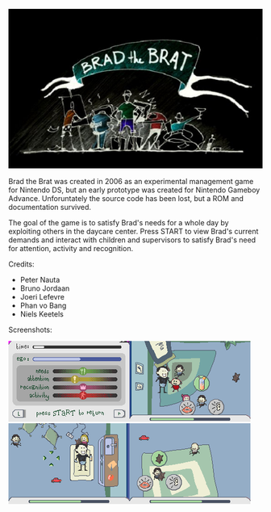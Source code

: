 <img src="https://raw.githubusercontent.com/nkeetels/Brad/main/brad.jpg"></img>

Brad the Brat was created in 2006 as an experimental management game for Nintendo DS, but an early prototype was created for Nintendo Gameboy Advance. Unforuntately the source code has been lost, but a ROM and documentation survived.

The goal of the game is to satisfy Brad's needs for a whole day by exploiting others in the daycare center. Press START to view Brad's current demands and interact with children and supervisors to satisfy Brad's need for attention, activity and recognition.



Credits:
- Peter Nauta
- Bruno Jordaan 
- Joeri Lefevre
- Phan vo Bang
- Niels Keetels


Screenshots:

<img src="https://raw.githubusercontent.com/nkeetels/Brad/main/Screenshots/20070401_Brad-3.png"></img><img src="https://raw.githubusercontent.com/nkeetels/Brad/main/Screenshots/20070401_Brad-7.png"></img><img src="https://raw.githubusercontent.com/nkeetels/Brad/main/Screenshots/20070401_Brad-4.png"></img><img src="https://raw.githubusercontent.com/nkeetels/Brad/main/Screenshots/20070401_Brad-6.png"></img>
